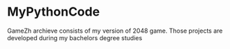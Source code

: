 # MyPythonCode
GameZh archieve consists of my version of 2048 game. 
Those projects are developed during my bachelors degree studies
